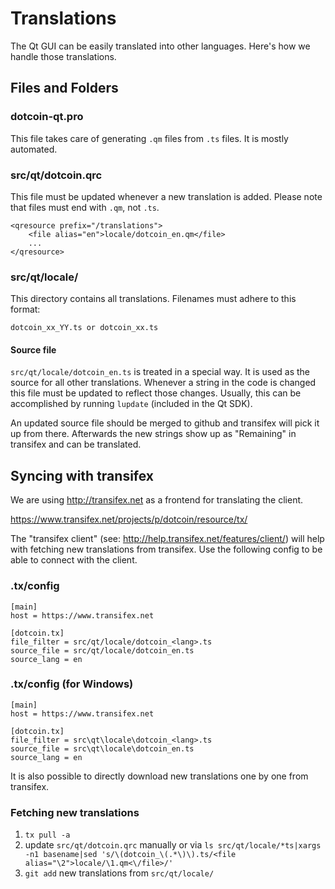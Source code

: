Translations
============

The Qt GUI can be easily translated into other languages. Here's how we
handle those translations.

Files and Folders
-----------------

### dotcoin-qt.pro

This file takes care of generating `.qm` files from `.ts` files. It is mostly
automated.

### src/qt/dotcoin.qrc

This file must be updated whenever a new translation is added. Please note that
files must end with `.qm`, not `.ts`.

    <qresource prefix="/translations">
        <file alias="en">locale/dotcoin_en.qm</file>
        ...
    </qresource>

### src/qt/locale/

This directory contains all translations. Filenames must adhere to this format:

    dotcoin_xx_YY.ts or dotcoin_xx.ts

#### Source file

`src/qt/locale/dotcoin_en.ts` is treated in a special way. It is used as the
source for all other translations. Whenever a string in the code is changed
this file must be updated to reflect those changes. Usually, this can be
accomplished by running `lupdate` (included in the Qt SDK).

An updated source file should be merged to github and transifex will pick it
up from there. Afterwards the new strings show up as "Remaining" in transifex
and can be translated.

Syncing with transifex
----------------------

We are using http://transifex.net as a frontend for translating the client.

https://www.transifex.net/projects/p/dotcoin/resource/tx/

The "transifex client" (see: http://help.transifex.net/features/client/)
will help with fetching new translations from transifex. Use the following
config to be able to connect with the client.

### .tx/config

    [main]
    host = https://www.transifex.net

    [dotcoin.tx]
    file_filter = src/qt/locale/dotcoin_<lang>.ts
    source_file = src/qt/locale/dotcoin_en.ts
    source_lang = en
    
### .tx/config (for Windows)

    [main]
    host = https://www.transifex.net

    [dotcoin.tx]
    file_filter = src\qt\locale\dotcoin_<lang>.ts
    source_file = src\qt\locale\dotcoin_en.ts
    source_lang = en

It is also possible to directly download new translations one by one from transifex.

### Fetching new translations

1. `tx pull -a`
2. update `src/qt/dotcoin.qrc` manually or via
   `ls src/qt/locale/*ts|xargs -n1 basename|sed 's/\(dotcoin_\(.*\)\).ts/<file alias="\2">locale/\1.qm<\/file>/'`
3. `git add` new translations from `src/qt/locale/`
